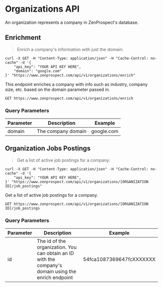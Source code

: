 # Organizations API

An organization represents a company in ZenProspect's database.

## Enrichment

> Enrich a company's information with just the domain:

```shell
curl -X GET -H "Content-Type: application/json" -H "Cache-Control: no-cache" -d '{
    "api_key": "YOUR API KEY HERE",
    "domain": "google.com"
}' "https://www.zenprospect.com/api/v1/organizations/enrich"
```


This endpoint enriches a company with info such as industry, company size, etc. based on the domain parameter passed in.

`GET https://www.zenprospect.com/api/v1/organizations/enrich`

### Query Parameters

Parameter | Description | Example
--------- | ----------- | -----------
domain | The company domain | google.com


## Organization Jobs Postings

> Get a list of active job postings for a company:

```shell
curl -X GET -H "Content-Type: application/json" -H "Cache-Control: no-cache" -d '{
    "api_key": "YOUR API KEY HERE",
}' "https://www.zenprospect.com/api/v1/organizations/[ORGANIZATION ID]/job_postings"
```


Get a list of active job postings for a company.

`GET https://www.zenprospect.com/api/v1/organizations/[ORGANIZATION ID]/job_postings`

### Query Parameters

Parameter | Description | Example
--------- | ----------- | -----------
id | The id of the organization. You can obtain an ID with the company's domain using the enrich endpoint  | 54fca1087369647fcXXXXXXX
